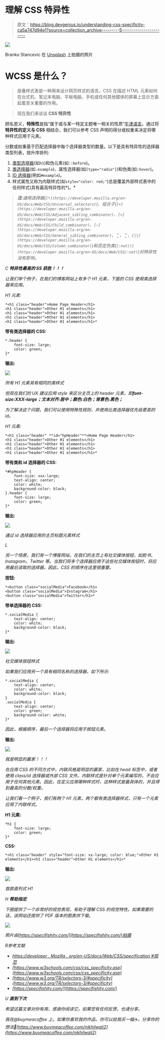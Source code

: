 # 理解 CSS 特异性

> 原文：<https://blog.devgenius.io/understanding-css-specificity-ca5a747d94e1?source=collection_archive---------5----------------------->

![](img/08f3fe0f441286beed35e5055343bfd6.png)

Branko Stancevic 在 [Unsplash](https://unsplash.com/s/photos/css-specificity?utm_source=unsplash&utm_medium=referral&utm_content=creditCopyText) 上拍摄的照片

# WCSS 是什么？

> 层叠样式表是一种用来设计网页样式的语言。CSS 在描述 HTML 元素如何在台式机、笔记本电脑、平板电脑、手机或任何其他媒体的屏幕上显示方面起着至关重要的作用。

> 现在我们来谈谈 **CSS 特异性**

顾名思义，**特殊性**是指“属于或与某一特定主题唯一相关的性质”[牛津语言](https://languages.oup.com/google-dictionary-en/)。通过将**特异性的定义与 CSS** 相结合，我们可以参考 CSS 声明的得分或权重来决定将哪种样式应用于元素。

分数或权重基于匹配选择器中每个选择器类型的数量。以下是具有特异性的选择器类型列表，按升序排列:

1.  [类型选择器](https://developer.mozilla.org/en-US/docs/Web/CSS/Type_selectors)(如`h1`)和伪元素(如`::before`)。
2.  [类选择器](https://developer.mozilla.org/en-US/docs/Web/CSS/Class_selectors)(如`.example`)、属性选择器(如`[type="radio"]`)和伪类(如`:hover`)。
3.  [ID 选择器](https://developer.mozilla.org/en-US/docs/Web/CSS/ID_selectors)(例如`#example`)。
4.  样式属性又称为内联样式(如`style="color: red;"`)总是覆盖外部样式表中的任何样式(具有最高特异性的*)。*

> ***注**:通用选择器(`[*](https://developer.mozilla.org/en-US/docs/Web/CSS/Universal_selectors)`)、组合子(`[+](https://developer.mozilla.org/en-US/docs/Web/CSS/Adjacent_sibling_combinator)`、`[>](https://developer.mozilla.org/en-US/docs/Web/CSS/Child_combinator)`、`[~](https://developer.mozilla.org/en-US/docs/Web/CSS/General_sibling_combinator)`、 ['](https://developer.mozilla.org/en-US/docs/Web/CSS/Descendant_combinator) 、 ['](https://developer.mozilla.org/en-US/docs/Web/CSS/Descendant_combinator) 、`[||](https://developer.mozilla.org/en-US/docs/Web/CSS/Column_combinator)`)和否定伪类(`[:not()](https://developer.mozilla.org/en-US/docs/Web/CSS/:not)`)对特异性没有影响。*

*C **特异性最高的 SS 获胜！！！***

*让我们举个例子，在我们的博客网站上有多个 H1 元素，下面的 CSS 使用类选择器来应用。*

**H1 元素*:*

```
*<h1 class="header">Home Page Header</h1>
<h1 class="header">Other H1 elements</h1>
<h1 class="header">Other H1 elements</h1>
<h1 class="header">Other H1 elements</h1>
<h1 class="header">Other H1 elements</h1>*
```

**带有类选择器的 CSS:**

```
*.header {
    font-size: large;
    color: green;
}*
```

**输出:**

*![](img/26b1de31a0a9055e5a3d2efe31ec297e.png)*

*所有 H1 元素具有相同的类样式*

*但现在我们的 UX 建议应用 style 来区分主页上的 header 元素，即**font-size:XXX-large；文本对齐:居中；颜色:白色；背景色:黑色；***

*为了解决这个问题，我们可以使用特殊性规则，并使用比类选择器优先级更高的 id。*

**H1 元素*:*

```
*<h1 class="header" **id="hpHeader"**>Home Page Header</h1>
<h1 class="header">Other H1 elements</h1>
<h1 class="header">Other H1 elements</h1>
<h1 class="header">Other H1 elements</h1>
<h1 class="header">Other H1 elements</h1>*
```

**带有类和 id 选择器的 CSS:**

```
*#hpHeader {
    font-size: xxx-large;
    text-align: center;
    color: white;
    background-color: black;
}.header {
    font-size: large;
    color: green;
}*
```

**输出:**

*![](img/1b4da729ee9576df76ab1d42f51f2d81.png)*

*通过 id 选择器应用的主页标题元素样式*

*L*

*另一个场景，我们有一个博客网站，在我们的主页上有社交媒体按钮，如脸书、Instagram、Twitter 等。当我们将多个选择器应用于这些社交媒体按钮时，将应用最后读取的选择器。因此，CSS 的顺序在这里很重要。*

**按钮:**

```
*<button class="socialMedia">Facebook</h1>
<button class="socialMedia">Instagram</h1>
<button class="socialMedia">Twitter</h1>*
```

**带单选择器的 CSS:**

```
*.socialMedia {
    text-align: center;
    color: white;
    background-color: black;
}*
```

**输出:**

*![](img/aed094c6762d9e000ab274a00219c8b8.png)*

*社交媒体按钮样式*

*如果我们应用另一个具有相同名称的选择器，如下所示:*

```
*.socialMedia {
    text-align: center;
    color: white;
    background-color: black;
}
.socialMedia {
    text-align: center;
    color: green;
    background-color: white;
}*
```

*因此，根据顺序，最后一个选择器将应用于按钮元素。*

**输出:**

*![](img/d15fcfd9754662ae9eacc9b567d88ffa.png)*

*我是明显的赢家！！！*

*在应用 CSS 的不同方式中，内联风格是明显的赢家，比如在 head 标签中，或者使用 class/id 选择器或外部 CSS 文件。内联样式是针对单个元素编写的，不会应用于任何其他元素。因此，在定义应用哪种样式时，这种样式是最具体的，并且得到最高的分数/权重。*

*让我们看一个例子，我们有两个 H1 元素，两个都有类选择器样式，只有一个元素应用了内联样式。*

**H1 元素:**

```
*h1 {
    font-size: large;
    color: green;
}*
```

**CSS:**

```
*<h1 class="header" style="font-size: xx-large; color: blue;">Other H1 elements</h1><h1 class="header">Other H1 elements</h1>*
```

**输出:**

*![](img/aa838041be240582df50e504ed3ebfed.png)*

*首款直列式 H1*

*H **帮助指定***

*下图提供了一个非常好的视觉表现，有助于理解 CSS 的视觉特性。如果需要的话，该网站还提供了 PDF 版本的图表供下载。*

*![](img/2213ed656c4edef5e4667f4711dd5e0f.png)*

*照片由[https://specifishity.com/](https://specifishity.com/)拍摄*

*R参考文献*

*   *[https://developer . Mozilla . org/en-US/docs/Web/CSS/specification #规范](https://developer.mozilla.org/en-US/docs/Web/CSS/Specificity#specifications)*
*   *[https://www.w3schools.com/css/css_specificity.asp](https://www.w3schools.com/css/css_specificity.asp)*
*   *[https://www.w3.org/TR/selectors-3/#specificity](https://www.w3.org/TR/selectors-3/#specificity)*
*   *[https://specifishity.com/](https://specifishity.com/)*

*U **直到下次***

*希望这篇文章对你有用，感谢你阅读它。如果您有任何反馈，也请分享。*

*我在@buymeacoffee 上。如果你喜欢我的作品，你可以给我买一幅☕，分享你的想法🎉[https://www.buymeacoffee.com/nikhilwali2](https://www.buymeacoffee.com/nikhilwali2)*